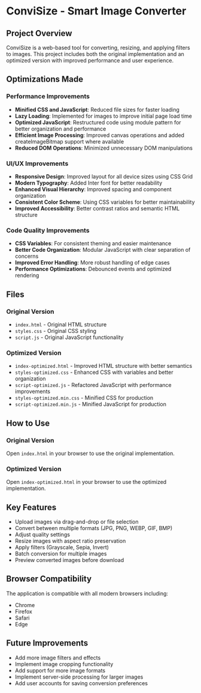 # ConviSize - Smart Image Converter

## Project Overview
ConviSize is a web-based tool for converting, resizing, and applying filters to images. This project includes both the original implementation and an optimized version with improved performance and user experience.

## Optimizations Made

### Performance Improvements
- **Minified CSS and JavaScript**: Reduced file sizes for faster loading
- **Lazy Loading**: Implemented for images to improve initial page load time
- **Optimized JavaScript**: Restructured code using module pattern for better organization and performance
- **Efficient Image Processing**: Improved canvas operations and added createImageBitmap support where available
- **Reduced DOM Operations**: Minimized unnecessary DOM manipulations

### UI/UX Improvements
- **Responsive Design**: Improved layout for all device sizes using CSS Grid
- **Modern Typography**: Added Inter font for better readability
- **Enhanced Visual Hierarchy**: Improved spacing and component organization
- **Consistent Color Scheme**: Using CSS variables for better maintainability
- **Improved Accessibility**: Better contrast ratios and semantic HTML structure

### Code Quality Improvements
- **CSS Variables**: For consistent theming and easier maintenance
- **Better Code Organization**: Modular JavaScript with clear separation of concerns
- **Improved Error Handling**: More robust handling of edge cases
- **Performance Optimizations**: Debounced events and optimized rendering

## Files

### Original Version
- `index.html` - Original HTML structure
- `styles.css` - Original CSS styling
- `script.js` - Original JavaScript functionality

### Optimized Version
- `index-optimized.html` - Improved HTML structure with better semantics
- `styles-optimized.css` - Enhanced CSS with variables and better organization
- `script-optimized.js` - Refactored JavaScript with performance improvements
- `styles-optimized.min.css` - Minified CSS for production
- `script-optimized.min.js` - Minified JavaScript for production

## How to Use

### Original Version
Open `index.html` in your browser to use the original implementation.

### Optimized Version
Open `index-optimized.html` in your browser to use the optimized implementation.

## Key Features
- Upload images via drag-and-drop or file selection
- Convert between multiple formats (JPG, PNG, WEBP, GIF, BMP)
- Adjust quality settings
- Resize images with aspect ratio preservation
- Apply filters (Grayscale, Sepia, Invert)
- Batch conversion for multiple images
- Preview converted images before download

## Browser Compatibility
The application is compatible with all modern browsers including:
- Chrome
- Firefox
- Safari
- Edge

## Future Improvements
- Add more image filters and effects
- Implement image cropping functionality
- Add support for more image formats
- Implement server-side processing for larger images
- Add user accounts for saving conversion preferences